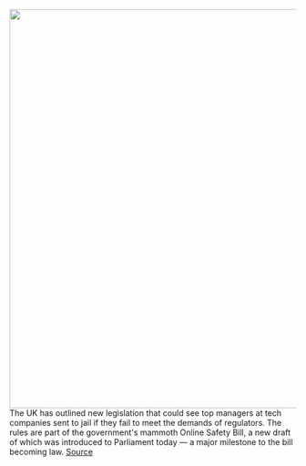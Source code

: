 <img src='https://cdn.vox-cdn.com/thumbor/ACZ5M1h4iXQkme3HIsBrMDaEiO0=/0x0:2040x1360/1200x800/filters:focal(857x517:1183x843)/cdn.vox-cdn.com/uploads/chorus_image/image/70635850/akrales_220309_4977_0182.0.jpg' width='700px' /><br/>
The UK has outlined new legislation that could see top managers at tech companies sent to jail if they fail to meet the demands of regulators. The rules are part of the government's mammoth Online Safety Bill, a new draft of which was introduced to Parliament today — a major milestone to the bill becoming law.
<a href='https://www.theverge.com/2022/3/17/22982841/uk-online-safety-bill-tech-managers-jail-time-threats-draft'> Source <a/>